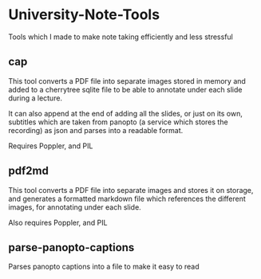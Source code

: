 # University-Note-Tools
Tools which I made to make note taking efficiently and less stressful

## cap
This tool converts a PDF file into separate images stored in memory and added to a cherrytree sqlite file to be able to annotate under each slide during a lecture.


It can also append at the end of adding all the slides, or just on its own, subtitles which are taken from panopto (a service which stores the recording) as json and parses into a readable format.


Requires Poppler, and PIL

## pdf2md
This tool converts a PDF file into separate images and stores it on storage, and generates a formatted markdown file which references the different images, for annotating under each slide.


Also requires Poppler, and PIL

## parse-panopto-captions
Parses panopto captions into a file to make it easy to read